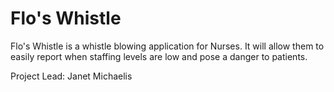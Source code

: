 # Flo's Whistle

Flo's Whistle is a whistle blowing application for Nurses. It will allow them to easily report 
when staffing levels are low and pose a danger to patients.

Project Lead: Janet Michaelis
